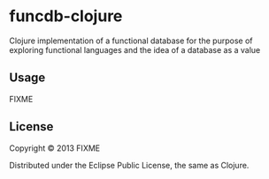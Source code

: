 # funcdb-clojure

Clojure implementation of a functional database for the purpose of exploring functional languages and the idea of a database as a value

## Usage

FIXME

## License

Copyright © 2013 FIXME

Distributed under the Eclipse Public License, the same as Clojure.
